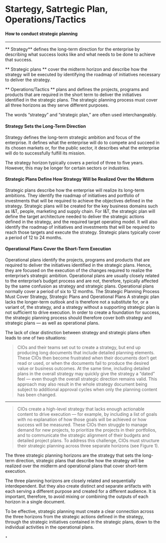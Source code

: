 # Startegy, Satrtegic Plan, Operations/Tactics
#### How to conduct strategic planning

---
 
** Strategy**  defines the long-term direction for the enterprise by describing what success looks like and what needs to be done to achieve that success.

** Strategic plans ** cover the midterm horizon and describe how the strategy will be executed by identifying the roadmap of initiatives necessary to deliver the strategy.

** Operations/Tactics ** plans and defines the projects, programs and products that are required in the short term to deliver the initiatives identified in the strategic plans.
The strategic planning process must cover all three horizons as they serve different purposes.
 
The words “strategy” and “strategic plan,” are often used interchangeably.

#### Strategy Sets the Long-Term Direction
Strategy defines the long-term strategic ambition and focus of the enterprise. It defines what the enterprise will do to compete and succeed in its chosen markets or, for the public sector, it describes what the enterprise will do to successfully fulfill its mission. 

The strategy horizon typically covers a period of three to five years. However, this may be longer for certain sectors or industries.

#### Strategic Plans Define How Strategy Will be Realized Over the Midterm

Strategic plans describe how the enterprise will realize its long-term ambitions. They identify the roadmap of initiatives and portfolio of investments that will be required to achieve the objectives defined in the strategy.
Strategic plans will be created for the key business domains such as I&T, people, marketing and supply chain. For I&T, the strategic plan will define the target architecture needed to deliver the strategic actions defined in the strategy, and the required target operating model. It will also identify the roadmap of initiatives and investments that will be required to reach those targets and execute the strategy.
Strategic plans typically cover a period of 12 to 24 months.


#### Operational Plans Cover the Short-Term Execution
Operational plans identify the projects, programs and products that are required to deliver the initiatives identified in the strategic plans. Hence, they are focused on the execution of the changes required to realize the enterprise’s strategic ambition. Operational plans are usually closely related to the enterprise’s budget process and are not, therefore, typically affected by the same confusion as strategy and strategic plans.
Operational plans normally cover a period of six to 12 months.
The Strategic Planning Process Must Cover Strategy, Strategic Plans and Operational Plans
A strategic plan lacks the longer-term outlook and is therefore not a substitute for, or a variant of, the strategy, and a strategy without a supporting strategic plan is not sufficient to drive execution. In order to create a foundation for success, the strategic planning process should therefore cover both strategy and strategic plans — as well as operational plans.


The lack of clear distinction between strategy and strategic plans often leads to one of two situations:

> CIOs and their teams set out to create a strategy, but end up producing long documents that include detailed planning elements. These CIOs then become frustrated when their documents don’t get read or used, or when the documents fail to produce the desired value or business outcomes. At the same time, including detailed plans in the overall strategy may quickly give the strategy a “dated” feel — even though the overall strategic direction remains valid. This approach may also result in the whole strategy document being subject to additional approval cycles when only the planning content has been changed.

---


> CIOs create a high-level strategy that lacks enough actionable content to drive execution — for example, by including a list of goals with no explanation of how those goals will be achieved or how success will be measured. These CIOs then struggle to manage demand for new projects, to prioritize the projects in their portfolios, and to communicate the strategic alignment of their budgets and detailed project plans.
To address this challenge, CIOs must structure their strategic planning across three separate horizons (see Figure 1).

The three strategic planning horizons are the strategy that sets the long-term direction, strategic plans that describe how the strategy will be realized over the midterm and operational plans that cover short-term execution.

The three planning horizons are closely related and sequentially interdependent. But they also create distinct and separate artifacts with each serving a different purpose and created for a different audience. It is important, therefore, to avoid mixing or combining the outputs of each horizon in a single document.

To be effective, strategic planning must create a clear connection across the three horizons from the strategic actions defined in the strategy, through the strategic initiatives contained in the strategic plans, down to the individual activities in the operational plans. 

‣

            